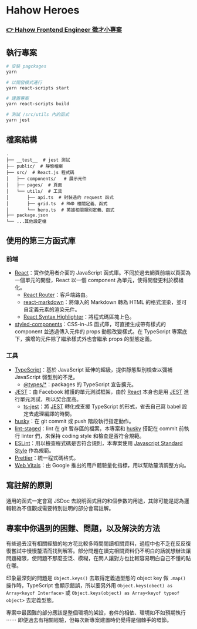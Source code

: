 # Hahow Heroes

### [👉 Hahow Frontend Engineer 徵才小專案](https://github.com/hahow/hahow-recruit/blob/master/frontend.md)

## 執行專案

```bash
# 安裝 pagckages
yarn

# 以開發模式運行
yarn react-scripts start

# 建置專案
yarn react-scripts build

# 測試 /src/utils 內的函式
yarn jest
```

## 檔案結構

```
.
├── __test__  # jest 測試
├── public/  # 靜態檔案
├── src/  # React.js 程式碼
│   ├── components/   # 展示元件
│   ├── pages/  # 頁面
│   └── utils/  # 工具
│       ├── api.ts  # 封裝過的 request 函式
│       ├── grid.ts  # RWD 相關定義、函式
│       └── hero.ts  # 英雄相關類別定義、函式
├── package.json
└── ...其他設定檔
```

## 使用的第三方函式庫

### 前端

- [React](http://reactjs.org)：實作使用者介面的 JavaScript 函式庫。不同於過去網頁前端以頁面為一個單元的開發，React 以一個 component 為單元，使得開發更利於模組化。
  - [React Router](https://reactrouter.com)：客戶端路由。
  - [react-markdown](https://remarkjs.github.io/react-markdown/)：將傳入的 Markdown 轉為 HTML 的格式渲染，並可自定義元素的渲染元件。
  - [React Syntax Highlighter](https://react-syntax-highlighter.github.io/react-syntax-highlighter/demo/)：將程式碼區塊上色。
- [styled-components](https://styled-components.com/)：CSS-in-JS 函式庫，可直接生成帶有樣式的 component 並透過傳入元件的 props 動態改變樣式。在 TypeScript 專案底下，擴增的元件除了繼承樣式外也會繼承 props 的型態定義。

### 工具

- [TypeScript](https://www.typescriptlang.org/)：基於 JavaScript 延伸的超級，提供靜態型別檢查以彌補 JavaScript 弱型別的不足。
  - [@types/\*](https://github.com/DefinitelyTyped/DefinitelyTyped)：packages 的 TypeScript 宣告擴充。
- [JEST](https://jestjs.io/)：由 Facebook 維護的單元測試框架，由於 [React](http://reactjs.org) 本身也是用 [JEST](https://jestjs.io/) 進行單元測試，所以契合度高。
  - [ts-jest](https://kulshekhar.github.io/ts-jest/)：將 [JEST](https://jestjs.io/) 轉化成支援 TypeScript 的形式，省去自己寫 babel 設定去處理編譯的時間。
- [husky](https://typicode.github.io/husky/)：在 git commit 或 push 階段執行指定動作。
- [lint-staged](https://github.com/okonet/lint-staged)：lint 在 git 暫存區的檔案，本專案和 [husky](https://typicode.github.io/husky/) 搭配在 commit 前執行 linter 們，來保持 coding style 和檢查是否符合規範。
- [ESLint](http://eslint.org/)：用以檢查程式碼是否符合規則，本專案使用 [Javascript Standard Style](https://standardjs.com/) 作為規範。
- [Prettier](https://prettier.io/)：統一程式碼格式。
- [Web Vitals](https://web.dev/vitals/)：由 Google 推出的用戶體驗量化指標，用以幫助釐清調整方向。

## 寫註解的原則

通用的函式一定會寫 JSDoc 去說明函式目的和個參數的用途，其餘可能是認為邏輯較為不值觀或需要特別註明的部分會寫註解。

## 專案中你遇到的困難、問題，以及解決的方法

有些過去沒有相關經驗的地方花比較多時間閱讀相關資料，過程中也不乏在反反復復嘗試中慢慢釐清而找到解答。部分問題在讀完相關資料仍不明白的話就想辦法讓問題縮限，使問題不那麼空泛、模糊，在問人讓對方也比較容易明白自己不懂的點在哪。

印象最深刻的問題是 `Object.keys()` 去取得定義過型態的 object key 做 `.map()` 操作時，TypeScript 會顯示錯誤，所以要另外用 `Object.keys(obect) as Array<keyof Interface>` 或 `Object.keys(object) as Array<keyof typeof object>` 去定義型態。

專案中最困難的部分應該是整個環境的架設，套件的相依、環境如不如預期執行 ⋯⋯ 即便過去有相關經驗，但每次新專案建置時仍覺得是個棘手的環節。
